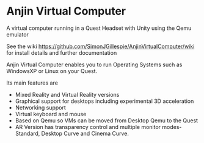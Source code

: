 # Anjin Virtual Computer
A virtual computer running in a Quest Headset with Unity using the Qemu emulator

See the wiki https://github.com/SimonJGillespie/AnjinVirtualComputer/wiki for install details and further documentation

Anjin Virtual Computer enables you to run Operating Systems such as WindowsXP or Linux on your Quest. 

Its main features are
* Mixed Reality and Virtual Reality versions
* Graphical support for desktops including experimental 3D acceleration
* Networking support
* Virtual keyboard and mouse
* Based on Qemu so VMs can be moved from Desktop Qemu to the Quest
* AR Version has transparency control and multiple monitor modes- Standard, Desktop Curve and Cinema Curve.
